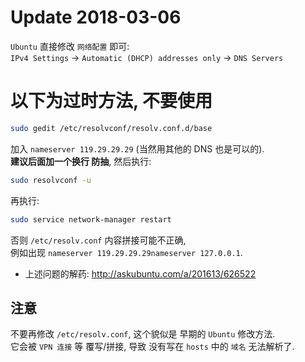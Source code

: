 # Update 2018-03-06
`Ubuntu` 直接修改 `网络配置` 即可:  
`IPv4 Settings` -> `Automatic (DHCP) addresses only` -> `DNS Servers`

# 以下为过时方法, 不要使用
``` bash
sudo gedit /etc/resolvconf/resolv.conf.d/base
```

加入 `nameserver 119.29.29.29` (当然用其他的 DNS 也是可以的).  
**建议后面加一个换行 防抽**, 然后执行:
``` bash
sudo resolvconf -u
```
再执行:
``` bash
sudo service network-manager restart
```

否则 `/etc/resolv.conf` 内容拼接可能不正确,  
例如出现 `nameserver 119.29.29.29nameserver 127.0.0.1`.
- 上述问题的解药: http://askubuntu.com/a/201613/626522


## 注意
不要再修改 `/etc/resolv.conf`, 这个貌似是 早期的 `Ubuntu` 修改方法.  
它会被 `VPN 连接` 等 覆写/拼接, 导致 没有写在 `hosts` 中的 `域名` 无法解析了.
